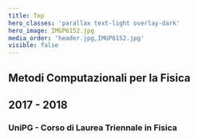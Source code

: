 ```yaml
---
title: Top
hero_classes: 'parallax text-light overlay-dark'
hero_image: IMGP6152.jpg
media_order: 'header.jpg,IMGP6152.jpg'
visible: false
---
```


## Metodi Computazionali per la Fisica
## 2017 - 2018
### UniPG - Corso di Laurea Triennale in Fisica